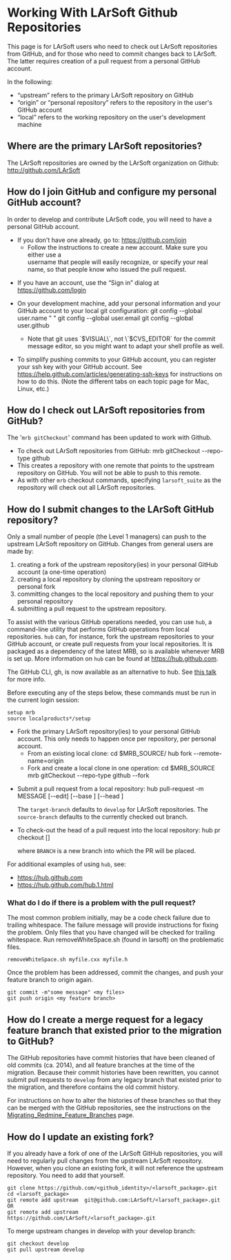 # Working With LArSoft Github Repositories



This page is for LArSoft users who need to check out LArSoft repositories from GitHub, and for those who need to commit changes back to LArSoft. The latter requires creation of a pull request from a personal GitHub account.

In the following:

-   “upstream” refers to the primary LArSoft repository on GitHub
-   “origin” or “personal repository” refers to the repository in the user's GitHub account
-   “local” refers to the working repository on the user's development machine

## Where are the primary LArSoft repositories?

The LArSoft repositories are owned by the LArSoft organization on Github: http://github.com/LArSoft

## How do I join GitHub and configure my personal GitHub account?

In order to develop and contribute LArSoft code, you will need to have a personal GitHub account.

-   If you don't have one already, go to: https://github.com/join
    -   Follow the instructions to create a new account. Make sure you either use a  
        username that people will easily recognize, or specify your real name, so that people know who issued the pull request.

<!-- -->

-   If you have an account, use the “Sign in” dialog at https://github.com/login

<!-- -->

-   On your development machine, add your personal information and your GitHub account to your local git configuration:
            git config --global user.name "<First Name> <Last Name>"
            git config --global user.email <Your-Email-Address>
            git config --global user.github <Your-GitHub-Account-Username>

    -   Note that git uses \`$VISUAL\`, not \`$CVS_EDITOR\` for the commit  
        message editor, so you might want to adapt your shell profile as well.

<!-- -->

-   To simplify pushing commits to your GitHub account, you can register your ssh key with your GitHub account. See https://help.github.com/articles/generating-ssh-keys for instructions on how to do this. (Note the different tabs on each topic page for Mac, Linux, etc.)

## How do I check out LArSoft repositories from GitHub?

The '`mrb gitCheckout`' command has been updated to work with Github.

-   To check out LArSoft repositories from GitHub:
        mrb gitCheckout --repo-type github <larsoft respository> 
-   This creates a repository with one remote that points to the upstream repository on GitHub. You will not be able to push to this remote.
-   As with other `mrb` checkout commands, specifying `larsoft_suite` as the repository will check out all LArSoft repositories.

## How do I submit changes to the LArSoft GitHub repository?

Only a small number of people (the Level 1 managers) can push to the upstream LArSoft repository on GitHub. Changes from general users are made by:

1.  creating a fork of the upstream repository(ies) in your personal GitHub account (a one-time operation)
2.  creating a local repository by cloning the upstream repository or personal fork
3.  committing changes to the local repository and pushing them to your personal repository
4.  submitting a pull request to the upstream repository.

To assist with the various GitHub operations needed, you can use `hub`, a command-line utility that performs GitHub operations from local repositories. `hub` can, for instance, fork the upstream repositories to your GitHub account, or create pull requests from your local repositories. It is packaged as a dependency of the latest MRB, so is available whenever MRB is set up. More information on `hub` can be found at https://hub.github.com.

The GitHub CLI, gh, is now available as an alternative to hub. See [this talk](https://indico.fnal.gov/event/53302/contributions/234977/attachments/152351/197249/gh-feb22.pdf) for more info.

Before executing any of the steps below, these commands must be run in the current login session:

    setup mrb
    source localproducts*/setup

-   Fork the primary LArSoft repository(ies) to your personal GitHub account. This only needs to happen once per repository, per personal account.
    -   From an existing local clone:
            cd $MRB_SOURCE/<repo name>
            hub fork --remote-name=origin
    -   Fork and create a local clone in one operation:
            cd $MRB_SOURCE
            mrb gitCheckout --repo-type github --fork <repository name> 

<!-- -->

-   Submit a pull request from a local repository:
        hub pull-request -m MESSAGE [--edit] [--base <target-branch>] [--head <source-branch>]

      
    The `target-branch` defaults to `develop` for LArSoft repositories. The `source-branch` defaults to the currently checked out branch.

<!-- -->

-   To check-out the head of a pull request into the local repository:
        hub pr checkout <PR-NUMBER> [<BRANCH>]

      
    where `BRANCH` is a new branch into which the PR will be placed.

For additional examples of using `hub`, see:

-   https://hub.github.com
-   https://hub.github.com/hub.1.html

### What do I do if there is a problem with the pull request?

The most common problem initially, may be a code check failure due to trailing whitespace. The failure message will provide instructions for fixing the problem. Only files that you have changed will be checked for trailing whitespace. Run removeWhiteSpace.sh (found in larsoft) on the problematic files.

    removeWhiteSpace.sh myfile.cxx myfile.h

Once the problem has been addressed, commit the changes, and push your feature branch to origin again.

    git commit -m"some message" <my files>
    git push origin <my feature branch>

## How do I create a merge request for a legacy feature branch that existed prior to the migration to GitHub?

The GitHub repositories have commit histories that have been cleaned of old commits (ca. 2014), and all feature branches at the time of the migration. Because their commit histories have been rewritten, you cannot submit pull requests to `develop` from any legacy branch that existed prior to the migration, and therefore contains the old commit history.

For instructions on how to alter the histories of these branches so that they can be merged with the GitHub repositories, see the instructions on the [Migrating_Redmine_Feature_Branches](Migrating_Redmine_Feature_Branches) page.

## How do I update an existing fork?

If you already have a fork of one of the LArSoft GitHub repositories, you will need to regularly pull changes from the upstream LArSoft repository. However, when you clone an existing fork, it will not reference the upstream repository. You need to add that yourself.

    git clone https://github.com/<github_identity>/<larsoft_package>.git
    cd <larsoft_package>
    git remote add upstream  git@github.com:LArSoft/<larsoft_package>.git
    OR
    git remote add upstream https://github.com/LArSoft/<larsoft_package>.git

  
To merge upstream changes in develop with your develop branch:

    git checkout develop
    git pull upstream develop
